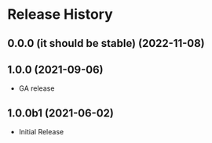 # Release History

## 0.0.0 (it should be stable) (2022-11-08)



## 1.0.0 (2021-09-06)

 - GA release

## 1.0.0b1 (2021-06-02)

* Initial Release
